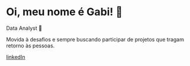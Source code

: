 # Oi, meu nome é Gabi! 👻

Data Analyst 🖤

Movida à desafios e sempre buscando participar de projetos que tragam retorno às pessoas. 

[linkedIn](https://www.linkedin.com/in/gabriela-turquetti/)
